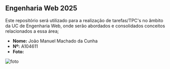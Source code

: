 ## Engenharia Web 2025
Este repositório será utilizado para a realização de tarefas/TPC's no âmbito da UC de Engenharia Web, onde serão abordados e consolidados conceitos relacionados a essa área;

- **Nome:** João Manuel Machado da Cunha
- **Nº:** A104611
- **Foto:**

![foto](https://avatars.githubusercontent.com/u/131183584?v=4)
